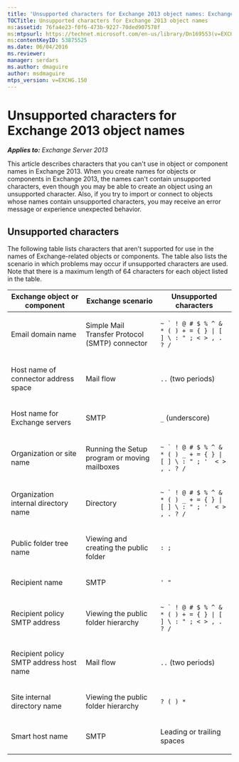 ```yaml
---
title: 'Unsupported characters for Exchange 2013 object names: Exchange 2013 Help'
TOCTitle: Unsupported characters for Exchange 2013 object names
ms:assetid: 76fa4e23-f0f6-473b-9227-70ded907578f
ms:mtpsurl: https://technet.microsoft.com/en-us/library/Dn169553(v=EXCHG.150)
ms:contentKeyID: 53875525
ms.date: 06/04/2016
ms.reviewer: 
manager: serdars
ms.author: dmaguire
author: msdmaguire
mtps_version: v=EXCHG.150
---
```


# Unsupported characters for Exchange 2013 object names

_**Applies to:** Exchange Server 2013_

This article describes characters that you can't use in object or component names in Exchange 2013. When you create names for objects or components in Exchange 2013, the names can't contain unsupported characters, even though you may be able to create an object using an unsupported character. Also, if you try to import or connect to objects whose names contain unsupported characters, you may receive an error message or experience unexpected behavior.

## Unsupported characters

The following table lists characters that aren't supported for use in the names of Exchange-related objects or components. The table also lists the scenario in which problems may occur if unsupported characters are used. Note that there is a maximum length of 64 characters for each object listed in the table.

<table>
<colgroup>
<col style="width: 33%" />
<col style="width: 33%" />
<col style="width: 33%" />
</colgroup>
<thead>
<tr class="header">
<th>Exchange object or component</th>
<th>Exchange scenario</th>
<th>Unsupported characters</th>
</tr>
</thead>
<tbody>
<tr class="odd">
<td><p>Email domain name</p></td>
<td><p>Simple Mail Transfer Protocol (SMTP) connector</p></td>
<td><p><code>~ ` ! @ # $ % ^ &amp; * ( ) + = { } | [ ] \ : &quot; ; &lt; &gt; , . ? /</code></p></td>
</tr>
<tr class="even">
<td><p>Host name of connector address space</p></td>
<td><p>Mail flow</p></td>
<td><p><code>..</code> (two periods)</p></td>
</tr>
<tr class="odd">
<td><p>Host name for Exchange servers</p></td>
<td><p>SMTP</p></td>
<td><p><code>_</code> (underscore)</p></td>
</tr>
<tr class="even">
<td><p>Organization or site name</p></td>
<td><p>Running the Setup program or moving mailboxes</p></td>
<td><p><code>~ ` ! @ # $ % ^ &amp; * ( ) _ + = { } | [ ] \ : &quot; ; '  &lt; &gt; , . ? /</code></p></td>
</tr>
<tr class="odd">
<td><p>Organization internal directory name</p></td>
<td><p>Directory</p></td>
<td><p><code>~ ` ! @ # $ % ^ &amp; * ( ) _ + = { } | [ ] \ : &quot; ; '  &lt; &gt; , . ? /</code></p></td>
</tr>
<tr class="even">
<td><p>Public folder tree name</p></td>
<td><p>Viewing and creating the public folder</p></td>
<td><p><code>: ;</code></p></td>
</tr>
<tr class="odd">
<td><p>Recipient name</p></td>
<td><p>SMTP</p></td>
<td><p><code>' &quot;</code></p></td>
</tr>
<tr class="even">
<td><p>Recipient policy SMTP address</p></td>
<td><p>Viewing the public folder hierarchy</p></td>
<td><p><code>~ ` ! @ # $ % ^ &amp; * ( ) + = { } | [ ] \ : &quot; ; &lt; &gt; , . ? /</code></p></td>
</tr>
<tr class="odd">
<td><p>Recipient policy SMTP address host name</p></td>
<td><p>Mail flow</p></td>
<td><p><code>..</code> (two periods)</p></td>
</tr>
<tr class="even">
<td><p>Site internal directory name</p></td>
<td><p>Viewing the public folder hierarchy</p></td>
<td><p><code>? ( ) *</code></p></td>
</tr>
<tr class="odd">
<td><p>Smart host name</p></td>
<td><p>SMTP</p></td>
<td><p>Leading or trailing spaces</p></td>
</tr>
</tbody>
</table>
